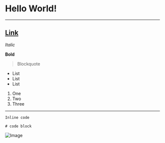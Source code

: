 # Hello World!

---

## [Link](https://thanhnhanlam.github.io/cse15l-lab-reports/newFile.html)

*Italic*

__Bold__

> Blockquote

* List
* List
* List

1. One
2. Two
3. Three
***
`Inline code`

```
# code block

```

![Image][1]

[1]:https://commonmark.org/help/images/favicon.png
